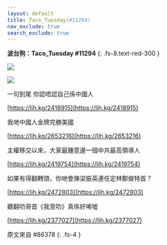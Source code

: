 ```yaml
---
layout: default
title: Taco_Tuesday(#11294)
nav_exclude: true
search_exclude: true
---
```


**波台狗：Taco_Tuesday #11294**
{: .fs-8.text-red-300 }

![](https://na.cx/i/fTTNDpG.png)

![](https://na.cx/i/fDs6mu1.png)

<div class="code-example" markdown="1">

一句到尾 你認唔認自己係中國人

[https://lih.kg/2418915](https://lih.kg/2418915)

我哋中國人金牌完勝美國

[https://lih.kg/2653216](https://lih.kg/2653216)

主權移交以來，大家最鍾意邊一個中共最高領導人

[https://lih.kg/2419754](https://lih.kg/2419754)


如果有得翻轉頭，你哋會揀梁振英連任定林鄭做特首？

[https://lih.kg/2472803](https://lih.kg/2472803)

聽翻叻哥首《我至叻》真係好唏噓

[https://lih.kg/2377027](https://lih.kg/2377027)

</div>

原文來自 #86378
{: .fs-4 }
